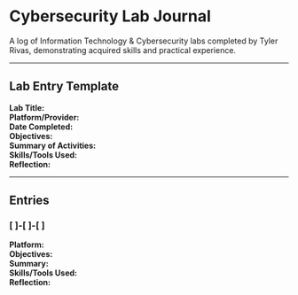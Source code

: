# Cybersecurity Lab Journal

A log of Information Technology & Cybersecurity labs completed by Tyler Rivas, demonstrating acquired skills and practical experience.

---

## Lab Entry Template

**Lab Title:**  
**Platform/Provider:**  
**Date Completed:**  
**Objectives:**  
**Summary of Activities:**  
**Skills/Tools Used:**   
**Reflection:**  

---

## Entries

### [    ]-[  ]-[  ] 
**Platform:**   
**Objectives:**   
**Summary:**   
**Skills/Tools Used:**   
**Reflection:**   
